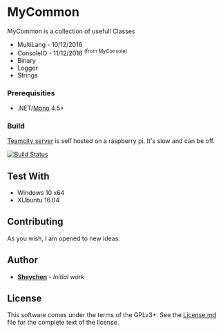 # MyCommon

MyCommon is a collection of usefull Classes
* MultiLang - 10/12/2016
* ConsoleIO - 11/12/2016  <sup>(from MyConsole)<sup/>
* Binary
* Logger
* Strings

### Prerequisities

* .NET/[Mono](https://github.com/mono/mono) 4.5+

### Build

[Teamcity server](http://sheychen.ddns.net:8111?guest=1) is self hosted on a raspberry pi.
It's slow and can be off.

[![Build Status](http://sheychen.ddns.net:8111/app/rest/builds/buildType:MyCommon_Build/statusIcon)](http://sheychen.ddns.net:8111/viewType.html?buildTypeId=MyCommon_Build&guest=1)


## Test With

* Windows 10 x64
* XUbuntu 16.04

## Contributing

As you wish, I am opened to new ideas.

## Author

* **[Sheychen](https://sheychen.shost.ca)** - *Initial work*

## License

This software comes under the terms of the GPLv3+. See the [License.md](License.md) file for the complete text of the license.
